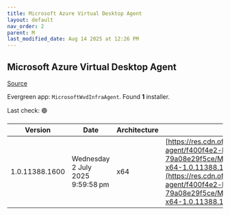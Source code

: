 ```yaml
---
title: Microsoft Azure Virtual Desktop Agent
layout: default
nav_order: 2
parent: M
last_modified_date: Aug 14 2025 at 12:26 PM
---
```


## Microsoft Azure Virtual Desktop Agent

[Source](https://learn.microsoft.com/en-us/azure/virtual-desktop/add-session-hosts-host-pool?tabs=portal%2Cgui#register-session-hosts-to-a-host-pool)

Evergreen app: `MicrosoftWvdInfraAgent`. Found **1** installer.

Last check: 🟢

| Version        | Date                             | Architecture | URI                                                                                                                                                                                                                                                                                                        |
| -------------- | -------------------------------- | ------------ | ---------------------------------------------------------------------------------------------------------------------------------------------------------------------------------------------------------------------------------------------------------------------------------------------------------- |
| 1.0.11388.1600 | Wednesday 2 July 2025 9:59:58 pm | x64          | [https://res.cdn.office.net/s01-remote-desktop-agent/f400f4e2-ba57-478a-9bdb-79a08e29f5ce/Microsoft.RDInfra.RDAgent.Installer-x64-1.0.11388.1600.msi](https://res.cdn.office.net/s01-remote-desktop-agent/f400f4e2-ba57-478a-9bdb-79a08e29f5ce/Microsoft.RDInfra.RDAgent.Installer-x64-1.0.11388.1600.msi) |
